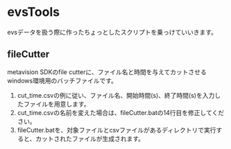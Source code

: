 # evsTools

evsデータを扱う際に作ったちょっとしたスクリプトを乗っけていいきます。

## fileCutter
metavision SDKのfile cutterに、ファイル名と時間を与えてカットさせるwindows環境用のバッチファイルです。
1. cut_time.csvの例に従い、ファイル名、開始時間(s)、終了時間(s)を入力したファイルを用意します。
2. cut_time.csvの名前を変えた場合は、fileCutter.batの14行目を修正してください。
3. fileCutter.batを、対象ファイルとcsvファイルがあるディレクトリで実行すると、カットされたファイルが生成されます。
